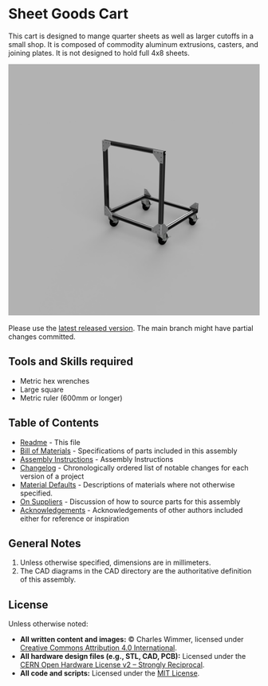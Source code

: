 # Sheet Goods Cart

This cart is designed to mange quarter sheets as well as larger cutoffs in a small shop.  It is composed of commodity aluminum extrusions, casters, and joining plates.  It is not designed to hold full 4x8 sheets.

![A completed sheet goods cart made from aluminum extrusions showing the wheeled base frame with vertical handle assembly, designed to transport quarter sheets and lumber cutoffs in a workshop setting](IMG/coverimage.png)

Please use the [latest released version](https://github.com/cwimmer/sheet-goods-cart/releases/latest).  The main branch might have partial changes committed.

## Tools and Skills required

- Metric hex wrenches
- Large square
- Metric ruler (600mm or longer)

## Table of Contents

- [Readme](README.md) - This file
- [Bill of Materials](BOM.md) - Specifications of parts included in this assembly
- [Assembly Instructions](ASSEMBLY.md) - Assembly Instructions
- [Changelog](CHANGELOG.md) - Chronologically ordered list of notable changes for each version of a project
- [Material Defaults](MATERIAL_DEFAULTS.md) - Descriptions of materials where not otherwise specified.
- [On Suppliers](ON_SUPPLIERS.md) - Discussion of how to source parts for this assembly
- [Acknowledgements](ACKNOWLEDGEMENTS.md) - Acknowledgements of other authors included either for reference or inspiration

## General Notes

1. Unless otherwise specified, dimensions are in millimeters.
2. The CAD diagrams in the CAD directory are the authoritative definition of this assembly.

## License

Unless otherwise noted:

- **All written content and images:** © Charles Wimmer, licensed under [Creative Commons Attribution 4.0 International](https://creativecommons.org/licenses/by/4.0/).
- **All hardware design files (e.g., STL, CAD, PCB):** Licensed under the [CERN Open Hardware License v2 – Strongly Reciprocal](https://ohwr.org/cern_ohl_s_v2.txt).
- **All code and scripts:** Licensed under the [MIT License](https://opensource.org/licenses/MIT).
